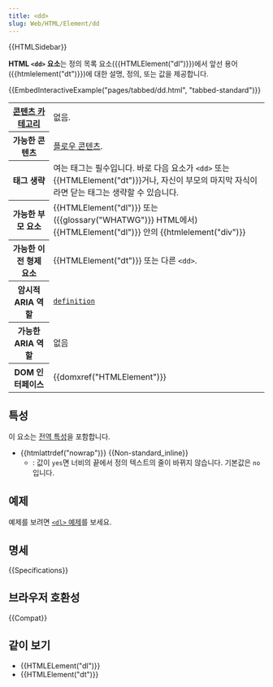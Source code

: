 ```yaml
---
title: <dd>
slug: Web/HTML/Element/dd
---
```


{{HTMLSidebar}}

**HTML `<dd>` 요소**는 정의 목록 요소({{HTMLElement("dl")}})에서 앞선 용어({{htmlelement("dt")}})에 대한 설명, 정의, 또는 값을 제공합니다.

{{EmbedInteractiveExample("pages/tabbed/dd.html", "tabbed-standard")}}

<table class="properties">
  <tbody>
    <tr>
      <th scope="row">
        <a
          href="/ko/docs/Web/Guide/HTML/%EC%BB%A8%ED%85%90%ED%8A%B8_%EC%B9%B4%ED%85%8C%EA%B3%A0%EB%A6%AC"
          >콘텐츠 카테고리</a
        >
      </th>
      <td>없음.</td>
    </tr>
    <tr>
      <th scope="row">가능한 콘텐츠</th>
      <td>
        <a href="/ko/docs/Web/Guide/HTML/컨텐트_카테고리#플로우_콘텐츠"
          >플로우 콘텐츠</a
        >.
      </td>
    </tr>
    <tr>
      <th scope="row">태그 생략</th>
      <td>
        여는 태그는 필수입니다. 바로 다음 요소가 <code>&#x3C;dd></code> 또는
        {{HTMLElement("dt")}}거나, 자신이 부모의 마지막 자식이라면 닫는
        태그는 생략할 수 있습니다.
      </td>
    </tr>
    <tr>
      <th scope="row">가능한 부모 요소</th>
      <td>
        {{HTMLElement("dl")}} 또는 ({{glossary("WHATWG")}}
        HTML에서) {{HTMLElement("dl")}} 안의 {{htmlelement("div")}}
      </td>
    </tr>
    <tr>
      <th scope="row">가능한 이전 형제 요소</th>
      <td>{{HTMLElement("dt")}} 또는 다른 <code>&#x3C;dd></code>.</td>
    </tr>
    <tr>
      <th scope="row">암시적 ARIA 역할</th>
      <td><a href='/ko/docs/Web/Accessibility/ARIA/Roles/definition_role'><code>definition</code></a></td>
    </tr>
    <tr>
      <th scope="row">가능한 ARIA 역할</th>
      <td>없음</td>
    </tr>
    <tr>
      <th scope="row">DOM 인터페이스</th>
      <td>{{domxref("HTMLElement")}}</td>
    </tr>
  </tbody>
</table>

## 특성

이 요소는 [전역 특성](/ko/docs/Web/HTML/Global_attributes)을 포함합니다.

- {{htmlattrdef("nowrap")}} {{Non-standard_inline}}
  - : 값이 `yes`면 너비의 끝에서 정의 텍스트의 줄이 바뀌지 않습니다. 기본값은 `no`입니다.

## 예제

예제를 보려면 [`<dl>` 예제](/ko/docs/HTML/Element/dl#예제)를 보세요.

## 명세

{{Specifications}}

## 브라우저 호환성

{{Compat}}

## 같이 보기

- {{HTMLELement("dl")}}
- {{HTMLElement("dt")}}
